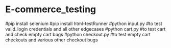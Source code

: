 # E-commerce_testing

#pip install selenium
#pip install html-testRunner
#python input.py  #to test valid_login credentials and all other edgecases
#python cart.py #to test cart and check empty cart bugs
#python checkout.py #to test empty cart checkouts and various other checkout bugs

